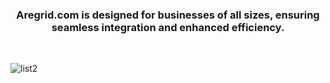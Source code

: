 <h3><center>Aregrid.com is designed for businesses of all sizes, ensuring seamless integration and enhanced efficiency.</center></h3>

<br/>

![list2](https://github.com/aregrid/.github/assets/5910926/c8e74b44-1d90-4aec-8a18-a3daba3bcc78)
